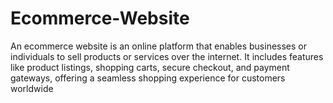 # Ecommerce-Website
An ecommerce website is an online platform that enables businesses or individuals to sell products or services over the internet. It includes features like product listings, shopping carts, secure checkout, and payment gateways, offering a seamless shopping experience for customers worldwide
